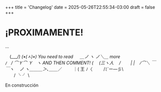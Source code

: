 +++
title = 'Changelog'
date = 2025-05-26T22:55:34-03:00
draft = false
+++

# ¡PROXIMAMENTE!

...

⠀    (\____/) 
     (•(ㅅ)•)      You need to read 
　 ＿ノ ヽ ノ＼＿         more      
`/　`/ ⌒Ｙ⌒ Ｙ　ヽ  AND THEN COMMENT!
( 　(三ヽ人　 /　　 | 
|　ﾉ⌒＼ ￣￣ヽ　 ノ
ヽ＿＿＿＞､＿＿_／
　　 ｜( 王 ﾉ〈 
　　 /ﾐ`ー―彡\ \
　　/  ╰    ╯   \


En construcción

